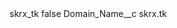 <?xml version="1.0" encoding="UTF-8"?>
<CustomMetadata xmlns="http://soap.sforce.com/2006/04/metadata" xmlns:xsi="http://www.w3.org/2001/XMLSchema-instance" xmlns:xsd="http://www.w3.org/2001/XMLSchema">
    <label>skrx_tk</label>
    <protected>false</protected>
    <values>
        <field>Domain_Name__c</field>
        <value xsi:type="xsd:string">skrx.tk</value>
    </values>
</CustomMetadata>
